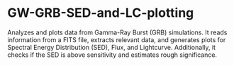 # GW-GRB-SED-and-LC-plotting
Analyzes and plots data from Gamma-Ray Burst (GRB) simulations. It reads information from a FITS file, extracts relevant data, and generates plots for Spectral Energy Distribution (SED), Flux, and Lightcurve. Additionally, it checks if the SED is above sensitivity and estimates rough significance.
